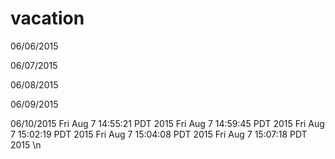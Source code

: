 # vacation
06/06/2015

06/07/2015

06/08/2015

06/09/2015

06/10/2015
Fri Aug 7 14:55:21 PDT 2015
Fri Aug 7 14:59:45 PDT 2015
Fri Aug 7 15:02:19 PDT 2015
Fri Aug 7 15:04:08 PDT 2015
Fri Aug 7 15:07:18 PDT 2015
\n
